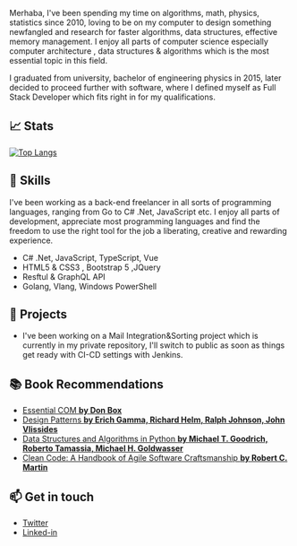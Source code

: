 
Merhaba, I've been spending my time on algorithms, math, physics, statistics since 2010, loving to be on my computer to design something newfangled and research for faster algorithms, data structures, effective memory management. I enjoy all parts of computer science especially computer architecture , data structures & algorithms which is the most essential topic in this field.

I graduated from university, bachelor of engineering physics in 2015, later decided to proceed further with software, where I defined myself as Full Stack Developer which fits right in for my qualifications.

 


## 📈 Stats
[![Top Langs](https://github-readme-stats.vercel.app/api/top-langs/?username=SabitKondakci&show_icons=true&layout=compact&langs_count=8)](https://github.com/SabitKondakci/github-readme-stats)

## 🌱 Skills 

I've been working as a back-end freelancer in all sorts of programming languages, ranging from Go to C# .Net, JavaScript etc. I enjoy all parts of development, appreciate most programming languages and find the freedom to use the right tool for the job a liberating, creative and rewarding experience.

* C# .Net, JavaScript, TypeScript, Vue
* HTML5 & CSS3 , Bootstrap 5 ,JQuery
* Resftul & GraphQL API
* Golang, Vlang, Windows PowerShell

## 🔭 Projects

* I've been working on a Mail Integration&Sorting project which is currently in my private repository, I'll switch to public as soon as things get ready with CI-CD settings with Jenkins.

## 📚 Book Recommendations
* [Essential COM **by Don Box**][Essential COM]
* [Design Patterns **by Erich Gamma, Richard Helm, Ralph Johnson, John Vlissides**][Design Patterns]
* [Data Structures and Algorithms in Python **by Michael T. Goodrich, Roberto Tamassia, Michael H. Goldwasser**][Data Structures]
* [Clean Code: A Handbook of Agile Software Craftsmanship  **by Robert C. Martin**][Clean Code]

[Essential COM]:https://books.google.com.tr/books/about/Essential_COM.html?id=kfRWvKSePmAC&redir_esc=y
[Design Patterns]:https://www.amazon.com.tr/Design-Patterns-Elements-Reusable-Object-Oriented/dp/0201633612
[Data Structures]:https://www.bookdepository.com/Data-Structures-and-Algorithms-in-Python-Michael-T.-Goodrich/9781118290279?redirected=true&utm_medium=Google&utm_campaign=Base4&utm_source=TR&utm_content=Data-Structures-and-Algorithms-in-Python&selectCurrency=TRY&w=AFD5AU9SYYG94XA8VRX7
[Clean Code]:https://www.amazon.co.uk/Clean-Code-Handbook-Software-Craftsmanship-ebook/dp/B001GSTOAM

## 📫 Get in touch

* [Twitter]
* [Linked-in]

 
[Twitter]: https://www.twitter.com/@SabitK
[Linked-in]: https://www.linkedin.com/in/sabit-kondak%C3%A7%C4%B1
